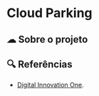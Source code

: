 # Cloud Parking

## ☁ Sobre o projeto


## 🔍 Referências

- [Digital Innovation One](https://www.dio.me/).
